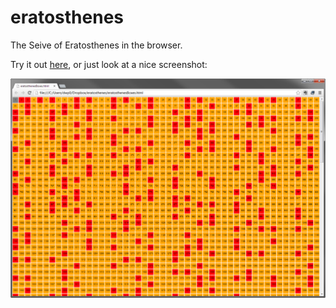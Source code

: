 eratosthenes
============

The Seive of Eratosthenes in the browser.

Try it out [here](http://htmlpreview.github.com/?https://github.com/dpinney/eratosthenes/blob/master/eratosthenesBoxes.html), or just look at a nice screenshot:

![Just the primes.](https://raw.githubusercontent.com/dpinney/eratosthenes/master/1screenshot.png)
